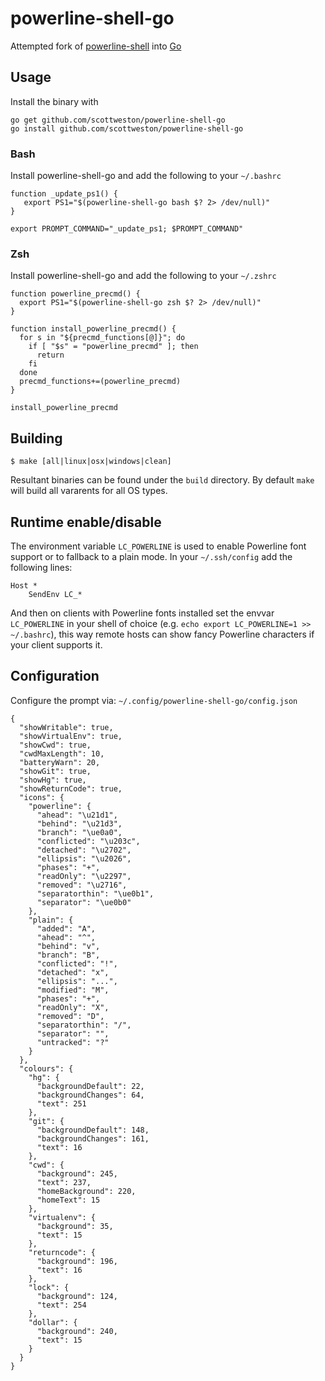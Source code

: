 # powerline-shell-go

Attempted fork of [powerline-shell](https://github.com/milkbikis/powerline-shell) into [Go](http://golang.org/)

## Usage

Install the binary with

    go get github.com/scottweston/powerline-shell-go
    go install github.com/scottweston/powerline-shell-go

### Bash

Install powerline-shell-go and add the following to your `~/.bashrc`

    function _update_ps1() {
       export PS1="$(powerline-shell-go bash $? 2> /dev/null)"
    }

    export PROMPT_COMMAND="_update_ps1; $PROMPT_COMMAND"

### Zsh

Install powerline-shell-go and add the following to your `~/.zshrc`

    function powerline_precmd() {
      export PS1="$(powerline-shell-go zsh $? 2> /dev/null)"
    }

    function install_powerline_precmd() {
      for s in "${precmd_functions[@]}"; do
        if [ "$s" = "powerline_precmd" ]; then
          return
        fi
      done
      precmd_functions+=(powerline_precmd)
    }

    install_powerline_precmd

## Building

    $ make [all|linux|osx|windows|clean]

Resultant binaries can be found under the `build` directory. By default `make` will
build all vararents for all OS types.

## Runtime enable/disable

The environment variable `LC_POWERLINE` is used to enable Powerline font support
or to fallback to a plain mode. In your `~/.ssh/config` add the following lines:

```
Host *
    SendEnv LC_*
```
And then on clients with Powerline fonts installed set the envvar `LC_POWERLINE` in
your shell of choice (e.g. `echo export LC_POWERLINE=1 >> ~/.bashrc`), this
way remote hosts can show fancy Powerline characters if your client supports it.

## Configuration

Configure the prompt via: `~/.config/powerline-shell-go/config.json`

```
{
  "showWritable": true,
  "showVirtualEnv": true,
  "showCwd": true,
  "cwdMaxLength": 10,
  "batteryWarn": 20,
  "showGit": true,
  "showHg": true,
  "showReturnCode": true,
  "icons": {
    "powerline": {
      "ahead": "\u21d1",
      "behind": "\u21d3",
      "branch": "\ue0a0",
      "conflicted": "\u203c",
      "detached": "\u2702",
      "ellipsis": "\u2026",
      "phases": "+",
      "readOnly": "\u2297",
      "removed": "\u2716",
      "separatorthin": "\ue0b1",
      "separator": "\ue0b0"
    },
    "plain": {
      "added": "A",
      "ahead": "^",
      "behind": "v",
      "branch": "B",
      "conflicted": "!",
      "detached": "x",
      "ellipsis": "...",
      "modified": "M",
      "phases": "+",
      "readOnly": "X",
      "removed": "D",
      "separatorthin": "/",
      "separator": "",
      "untracked": "?"
    }
  },
  "colours": {
    "hg": {
      "backgroundDefault": 22,
      "backgroundChanges": 64,
      "text": 251
    },
    "git": {
      "backgroundDefault": 148,
      "backgroundChanges": 161,
      "text": 16
    },
    "cwd": {
      "background": 245,
      "text": 237,
      "homeBackground": 220,
      "homeText": 15
    },
    "virtualenv": {
      "background": 35,
      "text": 15
    },
    "returncode": {
      "background": 196,
      "text": 16
    },
    "lock": {
      "background": 124,
      "text": 254
    },
    "dollar": {
      "background": 240,
      "text": 15
    }
  }
}
```
